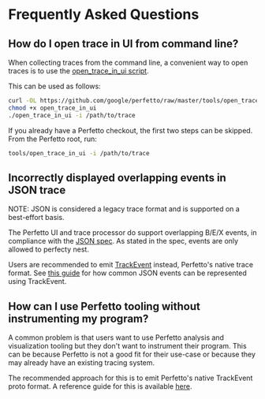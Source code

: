 # Frequently Asked Questions

## How do I open trace in UI from command line?

When collecting traces from the command line, a convenient way to open traces
is to use the [open\_trace\_in\_ui script](/tools/open_trace_in_ui).

This can be used as follows:

```sh
curl -OL https://github.com/google/perfetto/raw/master/tools/open_trace_in_ui
chmod +x open_trace_in_ui
./open_trace_in_ui -i /path/to/trace
```

If you already have a Perfetto checkout, the first two steps can be skipped.
From the Perfetto root, run:

```sh
tools/open_trace_in_ui -i /path/to/trace
```

## Incorrectly displayed overlapping events in JSON trace

NOTE: JSON is considered a legacy trace format and is supported on a best-effort
basis.

The Perfetto UI and trace processor do support overlapping B/E/X events, in
compliance with the
[JSON spec](https://docs.google.com/document/d/1CvAClvFfyA5R-PhYUmn5OOQtYMH4h6I0nSsKchNAySU/preview#heading=h.nso4gcezn7n1).
As stated in the spec, events are only allowed to perfecty nest.

Users are recommended to emit
[TrackEvent](/docs/instrumentation/track-events.md)
instead, Perfetto's native trace format. See
[this guide](/docs/reference/synthetic-track-event.md) for how common JSON
events can be represented using
TrackEvent.

## How can I use Perfetto tooling without instrumenting my program?
A common problem is that users want to use Perfetto analysis and visualization
tooling but they don't want to instrument their program. This can be because
Perfetto is not a good fit for their use-case or because they may already have
an existing tracing system.

The recommended approach for this is to emit Perfetto's native TrackEvent proto
format. A reference guide for this is available
[here](/docs/reference/synthetic-track-event.md).
